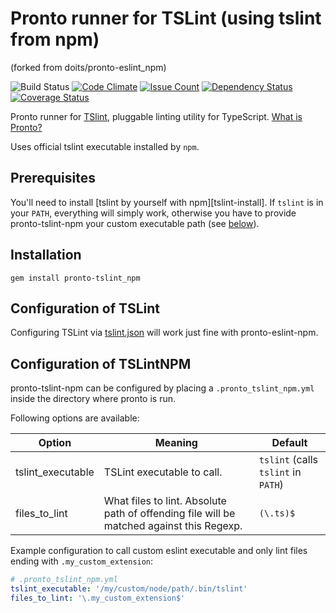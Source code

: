 # Pronto runner for TSLint (using tslint from npm)
(forked from doits/pronto-eslint_npm)

![Build Status](https://travis-ci.org/eprislac/pronto-tslint_npm.svg?branch=master "Build Status")
[![Code Climate](https://codeclimate.com/github/eprislac/pronto-tslint_npm/badges/gpa.svg)](https://codeclimate.com/github/eprislac/pronto-tslint_npm)
[![Issue Count](https://codeclimate.com/github/eprislac/pronto-tslint_npm/badges/issue_count.svg)](https://codeclimate.com/github/eprislac/pronto-tslint_npm)
[![Dependency Status](https://gemnasium.com/badges/github.com/eprislac/pronto-tslint_npm.svg)](https://gemnasium.com/github.com/eprislac/pronto-tslint_npm)
[![Coverage Status](https://coveralls.io/repos/github/eprislac/pronto-tslint_npm/badge.svg?branch=master)](https://coveralls.io/github/eprislac/pronto-tslint_npm?branch=master)

Pronto runner for [TSlint](https://palantir.github.io/tslint/), pluggable linting utility for TypeScript. [What is Pronto?](https://github.com/mmozuras/pronto)

Uses official tslint executable installed by `npm`.

## Prerequisites

You'll need to install [tslint by yourself with npm][tslint-install]. If `tslint` is in your `PATH`, everything will simply work, otherwise you have to provide pronto-tslint-npm your custom executable path (see [below](#configuration-of-tslintnpm)).

[eslint-install]: https://palantir.github.io/tslint/

## Installation

```
gem install pronto-tslint_npm
```

## Configuration of TSLint

Configuring TSLint via [tslint.json][tslint.json] will work just fine with pronto-eslint-npm.

[tslint.json]: https://palantir.github.io/tslint/usage/configuration/

<!-- [tslintignore]: http://eslint.org/docs/user-guide/configuring#ignoring-files-and-directories -->

## Configuration of TSLintNPM

pronto-tslint-npm can be configured by placing a `.pronto_tslint_npm.yml` inside the directory where pronto is run.

Following options are available:

| Option            | Meaning                                                                                  | Default                             |
| ----------------- | ---------------------------------------------------------------------------------------- | ----------------------------------- |
| tslint_executable | TSLint executable to call.                                                               | `tslint` (calls `tslint` in `PATH`) |
| files_to_lint     | What files to lint. Absolute path of offending file will be matched against this Regexp. | `(\.ts)$`                     |

Example configuration to call custom eslint executable and only lint files ending with `.my_custom_extension`:

```yaml
# .pronto_tslint_npm.yml
tslint_executable: '/my/custom/node/path/.bin/tslint'
files_to_lint: '\.my_custom_extension$'
```
